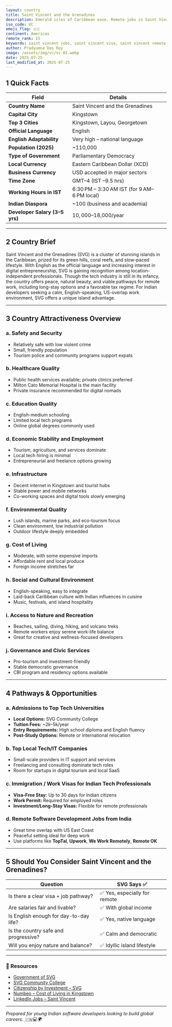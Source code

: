 ```yaml
---
layout: country
title: Saint Vincent and the Grenadines
description: Emerald isles of Caribbean ease. Remote jobs in Saint Vincent and the Grenadines. Trilp AI curated info. Indians in Saint Vincent and the Grenadines.
iso_code: VC
emoji_flag: 🇻🇨
continent: Americas
remote_rank: 15
keywords: saint vincent jobs, saint vincent visa, saint vincent remote jobs
author: Pradyumna Das Roy
image: /assets/img/vc/vc-01.webp
date: 2025-07-25
last_modified_at: 2025-07-25
---
```


## 1 Quick Facts

| Field                          | Details                                     |
| ------------------------------ | ------------------------------------------- |
| **Country Name**               | Saint Vincent and the Grenadines            |
| **Capital City**               | Kingstown                                   |
| **Top 3 Cities**               | Kingstown, Layou, Georgetown                |
| **Official Language**          | English                                     |
| **English Adaptability**       | Very high – national language               |
| **Population (2025)**          | ~110,000                                    |
| **Type of Government**         | Parliamentary Democracy                     |
| **Local Currency**             | Eastern Caribbean Dollar (XCD)              |
| **Business Currency**          | USD accepted in major sectors               |
| **Time Zone**                  | GMT–4 (IST –9.5 hrs)                        |
| **Working Hours in IST**       | 6:30 PM – 3:30 AM IST (for 9 AM–6 PM local) |
| **Indian Diaspora**            | ~100 (business and academia)                |
| **Developer Salary (3–5 yrs)** | $10,000–$18,000/year                        |

---

## 2 Country Brief

Saint Vincent and the Grenadines (SVG) is a cluster of stunning islands in the Caribbean, prized for its green hills, coral reefs, and slow-paced lifestyle. With English as the official language and increasing interest in digital entrepreneurship, SVG is gaining recognition among location-independent professionals. Though the tech industry is still in its infancy, the country offers peace, natural beauty, and viable pathways for remote work, including long-stay options and a favorable tax regime. For Indian developers seeking a calm, English-speaking, US-overlap work environment, SVG offers a unique island advantage.

---

## 3 Country Attractiveness Overview

### a. Safety and Security

- Relatively safe with low violent crime
- Small, friendly population
- Tourism police and community programs support expats

### b. Healthcare Quality

- Public health services available; private clinics preferred
- Milton Cato Memorial Hospital is the main facility
- Private insurance recommended for digital nomads

### c. Education Quality

- English-medium schooling
- Limited local tech programs
- Online global degrees commonly used

### d. Economic Stability and Employment

- Tourism, agriculture, and services dominate
- Local tech hiring is minimal
- Entrepreneurial and freelance options growing

### e. Infrastructure

- Decent internet in Kingstown and tourist hubs
- Stable power and mobile networks
- Co-working spaces and digital tools slowly emerging

### f. Environmental Quality

- Lush islands, marine parks, and eco-tourism focus
- Clean environment, low industrial pollution
- Outdoor lifestyle deeply embedded

### g. Cost of Living

- Moderate, with some expensive imports
- Affordable rent and local produce
- Foreign income stretches far

### h. Social and Cultural Environment

- English-speaking, easy to integrate
- Laid-back Caribbean culture with Indian influences in cuisine
- Music, festivals, and island hospitality

### i. Access to Nature and Recreation

- Beaches, sailing, diving, hiking, and volcano treks
- Remote workers enjoy serene work-life balance
- Great for creative and wellness-focused developers

### j. Governance and Civic Services

- Pro-tourism and investment-friendly
- Stable democratic governance
- CBI program and residency options available

---

## 4 Pathways & Opportunities

### a. Admissions to Top Tech Universities

- **Local Options:** SVG Community College
- **Tuition Fees:** ~$2k–$5k/year
- **Entry Requirements:** High school diploma and English fluency
- **Post-Study Options:** Remote or international relocation

### b. Top Local Tech/IT Companies

- Small-scale providers in IT support and services
- Freelancing and consulting dominate tech roles
- Room for startups in digital tourism and local SaaS

### c. Immigration / Work Visas for Indian Tech Professionals

- **Visa-Free Stay:** Up to 30 days for Indian citizens
- **Work Permit:** Required for employed roles
- **Investment/Long-Stay Visas:** Flexible for remote professionals

### d. Remote Software Development Jobs from India

- Great time overlap with US East Coast
- Peaceful setting ideal for deep work
- Use platforms like **TopTal**, **Upwork**, **We Work Remotely**, **Remote OK**

---

## 5 Should You Consider Saint Vincent and the Grenadines?

| Question                               | SVG Says ✅                   |
| -------------------------------------- | ----------------------------- |
| Is there a clear visa + job pathway?   | ✅ Yes, especially for remote |
| Are salaries fair and livable?         | ✅ With global income         |
| Is English enough for day-to-day life? | ✅ Yes, native language       |
| Is the country safe and progressive?   | ✅ Calm and democratic        |
| Will you enjoy nature and balance?     | ✅ Idyllic island lifestyle   |

---

### 🔗 Resources

- [Government of SVG](https://www.gov.vc/)
- [SVG Community College](http://www.svgcc.vc/)
- [Citizenship by Investment – SVG](https://www.cbi.gov.vc/)
- [Numbeo – Cost of Living in Kingstown](https://www.numbeo.com/cost-of-living/in/Kingstown)
- [LinkedIn Jobs – Saint Vincent](https://www.linkedin.com/jobs/search/?location=Saint%20Vincent)

---

_Prepared for young Indian software developers looking to build global careers. 🇮🇳💻🌍_
